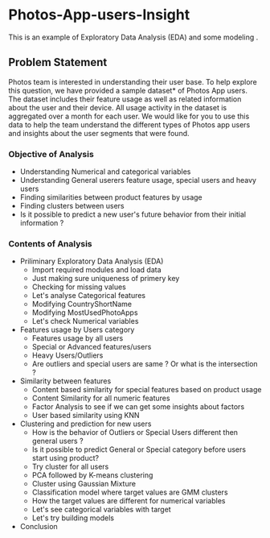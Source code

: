 # Photos-App-users-Insight

This is an example of Exploratory Data Analysis (EDA) and some modeling . 
## Problem Statement

Photos team is interested in understanding their user base. To help explore this question,
we have provided a sample dataset* of Photos App users. The dataset includes their feature 
usage as well as related information about the user and their device. All usage activity
in the dataset is aggregated over a month for each user.
We would like for you to use this data to help the team understand the different types of 
Photos app users and insights about the user segments that were found.

### Objective of Analysis

* Understanding Numerical and categorical variables 
* Understanding General userers feature usage, special users and heavy users
* Finding similarities between product features by usage
* Finding clusters between users
* Is it possible to predict a new user's future behavior from their initial information ?

### Contents of Analysis

* Priliminary  Exploratory Data Analysis (EDA)
    * Import required modules and load data
    * Just making sure uniqueness of primery key
    * Checking for missing values
    * Let's analyse Categorical features
    * Modifying CountryShortName
    * Modifying MostUsedPhotoApps
    * Let's check Numerical variables
* Features usage by Users category
    * Features usage by all users
    * Special or Advanced features/users
    * Heavy Users/Outliers
    * Are outliers and special users are same ? Or what is the intersection ?
* Similarity between features
    * Content based similarity for special features based on product usage
    * Content Similarity for all numeric features
    * Factor Analysis to see if we can get some insights about factors
    * User based similarity using KNN
* Clustering and prediction for new users
    * How is the behavior of Outliers or Special Users different then general users ?
    * Is it possible to predict General or Special category before users start using product?
    * Try cluster for all users
    * PCA followed by K-means clustering
    * Cluster using Gaussian Mixture
    * Classification model where target values are GMM clusters
    * How the target values are different for numerical variables
    * Let's see categorical variables with target
    * Let's try building models
* Conclusion 
